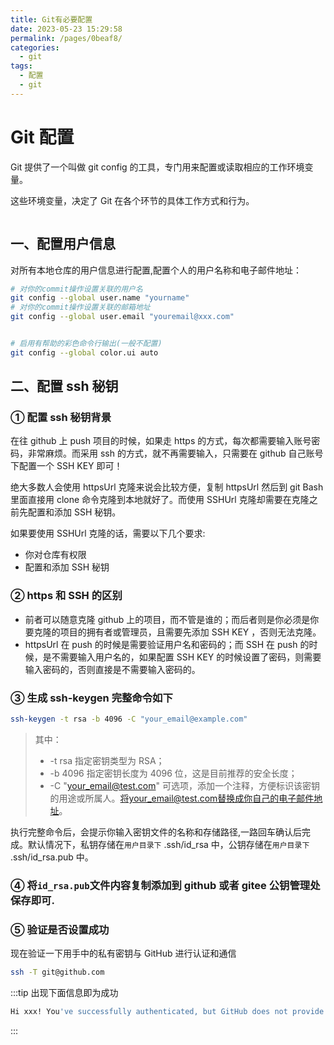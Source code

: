 ```yaml
---
title: Git有必要配置
date: 2023-05-23 15:29:58
permalink: /pages/0beaf8/
categories:
  - git
tags:
  - 配置
  - git
---
```


# Git 配置

Git 提供了一个叫做 git config 的工具，专门用来配置或读取相应的工作环境变量。

这些环境变量，决定了 Git 在各个环节的具体工作方式和行为。

<img style="display:block;margin:auto;width:50%" v-lazy="'https://dyzhwork.github.io/images/Git/git3.jpeg'" />

## 一、配置用户信息

对所有本地仓库的用户信息进行配置,配置个人的用户名称和电子邮件地址：

```bash
# 对你的commit操作设置关联的用户名
git config --global user.name "yourname"
# 对你的commit操作设置关联的邮箱地址
git config --global user.email "youremail@xxx.com"


# 启用有帮助的彩色命令行输出(一般不配置)
git config --global color.ui auto
```

## 二、配置 ssh 秘钥

### ① 配置 ssh 秘钥背景

在往 github 上 push 项目的时候，如果走 https 的方式，每次都需要输入账号密码，非常麻烦。而采用 ssh 的方式，就不再需要输入，只需要在 github 自己账号下配置一个 SSH KEY 即可！

绝大多数人会使用 httpsUrl 克隆来说会比较方便，复制 httpsUrl 然后到 git Bash 里面直接用 clone 命令克隆到本地就好了。而使用 SSHUrl 克隆却需要在克隆之前先配置和添加 SSH 秘钥。

如果要使用 SSHUrl 克隆的话，需要以下几个要求:

- 你对仓库有权限
- 配置和添加 SSH 秘钥

### ② https 和 SSH 的区别

- 前者可以随意克隆 github 上的项目，而不管是谁的；而后者则是你必须是你要克隆的项目的拥有者或管理员，且需要先添加 SSH KEY ，否则无法克隆。
- httpsUrl 在 push 的时候是需要验证用户名和密码的；而 SSH 在 push 的时候，是不需要输入用户名的，如果配置 SSH KEY 的时候设置了密码，则需要输入密码的，否则直接是不需要输入密码的。

### ③ 生成 ssh-keygen 完整命令如下

```bash
ssh-keygen -t rsa -b 4096 -C "your_email@example.com"
```

> 其中：
>
> - -t rsa 指定密钥类型为 RSA；
> - -b 4096 指定密钥长度为 4096 位，这是目前推荐的安全长度；
> - -C "your_email@test.com" 可选项，添加一个注释，方便标识该密钥的用途或所属人。将your_email@test.com替换成你自己的电子邮件地址。

执行完整命令后，会提示你输入密钥文件的名称和存储路径,一路回车确认后完成。默认情况下，私钥存储在`用户目录下` .ssh/id_rsa 中，公钥存储在`用户目录下` .ssh/id_rsa.pub 中。

<!-- 配置到github或者gitee -->

### ④ 将`id_rsa.pub`文件内容复制添加到 github 或者 gitee 公钥管理处保存即可.

### ⑤ 验证是否设置成功

现在验证一下用手中的私有密钥与 GitHub 进行认证和通信

```bash
ssh -T git@github.com
```

:::tip 出现下面信息即为成功

```bash
Hi xxx! You've successfully authenticated, but GitHub does not provide shell access.
```

:::
